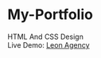 <h1>My-Portfolio</h1>
HTML And CSS Design
<br>
Live Demo: <a href="https://osamaaayman.github.io/My-portfolio/" alt="">Leon Agency</a>
